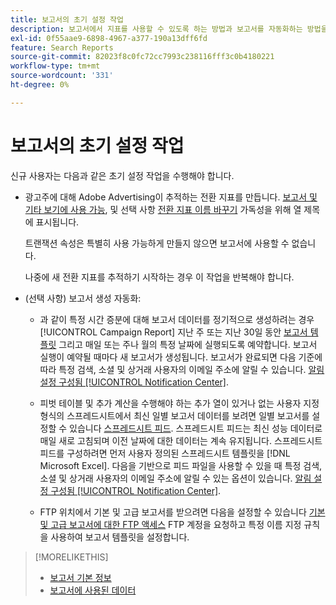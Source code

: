 ```yaml
---
title: 보고서의 초기 설정 작업
description: 보고서에서 지표를 사용할 수 있도록 하는 방법과 보고서를 자동화하는 방법을 알아봅니다.
exl-id: 0f55aae9-6898-4967-a377-190a13dff6fd
feature: Search Reports
source-git-commit: 82023f8c0fc72cc7993c238116fff3c0b4180221
workflow-type: tm+mt
source-wordcount: '331'
ht-degree: 0%

---
```


# 보고서의 초기 설정 작업

신규 사용자는 다음과 같은 초기 설정 작업을 수행해야 합니다.

* 광고주에 대해 Adobe Advertising이 추적하는 전환 지표를 만듭니다. [보고서 및 기타 보기에 사용 가능](/help/search-social-commerce/admin/transaction-properties/transaction-property-edit-available.md), 및 선택 사항 [전환 지표 이름 바꾸기](/help/search-social-commerce/admin/transaction-properties/transaction-property-edit-display-name.md) 가독성을 위해 열 제목에 표시됩니다.

  트랜잭션 속성은 특별히 사용 가능하게 만들지 않으면 보고서에 사용할 수 없습니다.

  나중에 새 전환 지표를 추적하기 시작하는 경우 이 작업을 반복해야 합니다.

* (선택 사항) 보고서 생성 자동화:

   * 과 같이 특정 시간 증분에 대해 보고서 데이터를 정기적으로 생성하려는 경우 [!UICONTROL Campaign Report] 지난 주 또는 지난 30일 동안 [보고서 템플릿](/help/search-social-commerce/reports/automation/templates/template-about.md) 그리고 매일 또는 주나 월의 특정 날짜에 실행되도록 예약합니다. 보고서 실행이 예약될 때마다 새 보고서가 생성됩니다. 보고서가 완료되면 다음 기준에 따라 특정 검색, 소셜 및 상거래 사용자의 이메일 주소에 알릴 수 있습니다. [알림 설정 구성됨 [!UICONTROL Notification Center]](/help/search-social-commerce/notifications/notification-about.md).

   * 피벗 테이블 및 추가 계산을 수행해야 하는 추가 열이 있거나 없는 사용자 지정 형식의 스프레드시트에서 최신 일별 보고서 데이터를 보려면 일별 보고서를 설정할 수 있습니다 [스프레드시트 피드](/help/search-social-commerce/reports/automation/spreadsheet-feeds/spreadsheet-feed-about.md). 스프레드시트 피드는 최신 성능 데이터로 매일 새로 고침되며 이전 날짜에 대한 데이터는 계속 유지됩니다. 스프레드시트 피드를 구성하려면 먼저 사용자 정의된 스프레드시트 템플릿을 [!DNL Microsoft Excel]. 다음을 기반으로 피드 파일을 사용할 수 있을 때 특정 검색, 소셜 및 상거래 사용자의 이메일 주소에 알릴 수 있는 옵션이 있습니다. [알림 설정 구성됨 [!UICONTROL Notification Center]](/help/search-social-commerce/notifications/notification-about.md).

   * FTP 위치에서 기본 및 고급 보고서를 받으려면 다음을 설정할 수 있습니다 [기본 및 고급 보고서에 대한 FTP 액세스](/help/search-social-commerce/reports/automation/ftp-reports.md) FTP 계정을 요청하고 특정 이름 지정 규칙을 사용하여 보고서 템플릿을 설정합니다.

>[!MORELIKETHIS]
>
>* [보고서 기본 정보](report-about.md)
>* [보고서에 사용된 데이터](data-used-for-reports.md)
